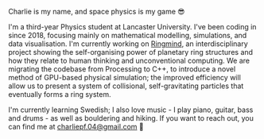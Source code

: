 Charlie is my name, and space physics is my game 😎

I'm a third-year Physics student at Lancaster University. I've been coding in since 2018, focusing mainly on mathematical modelling, simulations, and data visualisation. I'm currently working on [Ringmind](http://ringmind.org), an interdisciplinary project showing the self-organising power of planetary ring structures and how they relate to human thinking and unconventional computing. We are migrating the codebase from Processing to C++, to introduce a novel method of GPU-based physical simulation; the improved efficiency will allow us to present a system of collisional, self-gravitating particles that eventually forms a ring system.

I'm currently learning Swedish; I also love music - I play piano, guitar, bass and drums - as well as bouldering and hiking. If you want to reach out, you can find me at charliepf.04@gmail.com 🫡
